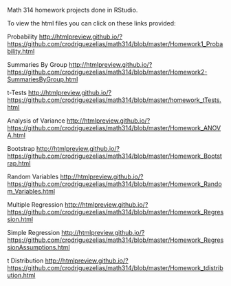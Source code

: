 Math 314 homework projects done in RStudio. 

To view the html files you can click on these links provided:
  
  Probability
  http://htmlpreview.github.io/?https://github.com/crodriguezelias/math314/blob/master/Homework1_Probability.html
  
  Summaries By Group
  http://htmlpreview.github.io/?https://github.com/crodriguezelias/math314/blob/master/Homework2-SummariesByGroup.html
  
  t-Tests
  http://htmlpreview.github.io/?https://github.com/crodriguezelias/math314/blob/master/homework_tTests.html
  
  Analysis of Variance
  http://htmlpreview.github.io/?https://github.com/crodriguezelias/math314/blob/master/Homework_ANOVA.html
  
  Bootstrap
  http://htmlpreview.github.io/?https://github.com/crodriguezelias/math314/blob/master/Homework_Bootstrap.html
  
  Random Variables
  http://htmlpreview.github.io/?https://github.com/crodriguezelias/math314/blob/master/Homework_Random_Variables.html
  
  Multiple Regression
  http://htmlpreview.github.io/?https://github.com/crodriguezelias/math314/blob/master/Homework_Regression.html
  
  Simple Regression
  http://htmlpreview.github.io/?https://github.com/crodriguezelias/math314/blob/master/Homework_RegressionAssumptions.html
  
  t Distribution
  http://htmlpreview.github.io/?https://github.com/crodriguezelias/math314/blob/master/Homework_tdistribution.html
  
  

